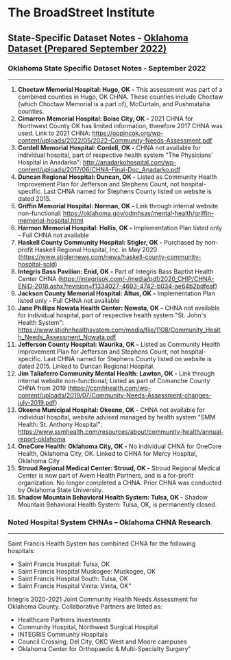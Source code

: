 # The BroadStreet Institute

## State-Specific Dataset Notes - [Oklahoma Dataset (Prepared September 2022)](https://github.com/BroadStreet-Health/Community-Health-Needs-Assessments/blob/main/Oklahoma.csv)

### Oklahoma State Specific Dataset Notes - September 2022
---
1.	<strong>Choctaw Memorial Hospital: Hugo, OK -</strong> This assessment was part of a combined counties in Hugo, OK CHNA. These counties include Choctaw (which Choctaw Memorial is a part of), McCurtain, and Pushmataha counties.
1.	<strong>Cimarron Memorial Hospital: Boise City, OK -</strong> 2021 CHNA for Northwest County OK has limited information, therefore 2017 CHNA was used. Link to 2021 CHNA: https://oppincok.org/wp-content/uploads/2022/05/2022-Community-Needs-Assessment.pdf
1.	<strong>Cordell Memorial Hospital: Cordell, OK -</strong> CHNA not available for individual hospital, part of respective health system "The Physicians’ Hospital in Anadarko": http://anadarkohospital.com/wp-content/uploads/2017/06/CHNA-Final-Doc_Anadarko.pdf
1.	<strong>Duncan Regional Hospital: Duncan, OK -</strong> Listed as Community Health Improvement Plan for Jefferson and Stephens Count, not hospital-specific. Last CHNA named for Stephens County listed on website is dated 2015.
1.	<strong>Griffin Memorial Hospital: Norman, OK -</strong> Link through internal website non-functional: https://oklahoma.gov/odmhsas/mental-health/griffin-memorial-hospital.html
1.	<strong>Harmon Memorial Hospital: Hollis, OK -</strong> Implementation Plan listed only - Full CHNA not available
1.	<strong>Haskell County Community Hospital: Stigler, OK -</strong> Purchased by non-profit Haskell Regional Hospital, Inc. in May 2020 (https://www.stiglernews.com/news/haskell-county-community-hospital-sold)
1.	<strong>Integris Bass Pavilion: Enid, OK -</strong> Part of Integris Bass Baptist Health Center CHNA (https://integrisok.com/-/media/pdf/2020_CHIP/CHNA-ENID-2018.ashx?revision=f1334027-4693-4742-b034-ae64b2bdfeaf)
1.	<strong>Jackson County Memorial Hospital: Altus, OK -</strong> Implementation Plan listed only - Full CHNA not available
1.	<strong>Jane Phillips Nowata Health Center: Nowata, OK -</strong> CHNA not available for individual hospital, part of respective health system "St. John's Health System": https://www.stjohnhealthsystem.com/media/file/1108/Community_Health_Needs_Assessment_Nowata.pdf
1.	<strong>Jefferson County Hospital: Waurika, OK -</strong> Listed as Community Health Improvement Plan for Jefferson and Stephens Count, not hospital-specific. Last CHNA named for Stephens County listed on website is dated 2015. Linked to Duncan Regional Hospital.
1.	<strong>Jim Taliaferro Community Mental Health: Lawton, OK -</strong> Link through internal website non-functional; Listed as part of Comanche County CHNA from 2019 (https://ccmhhealth.com/wp-content/uploads/2019/07/Community-Needs-Assessment-changes-july-2019.pdf)
1.	<strong>Okeene Municipal Hospital: Okeene, OK -</strong> CHNA not available for individual hospital, website advised managed by health system "SMM Health: St. Anthony Hospital": https://www.ssmhealth.com/resources/about/community-health/annual-report-oklahoma
1.	<strong>OneCore Health: Oklahoma City, OK -</strong> No individual CHNA for OneCore Health, Oklahoma City, OK. Linked to CHNA for Mercy Hospital, Oklahoma City
1.	<strong>Stroud Regional Medical Center: Stroud, OK -</strong> Stroud Regional Medical Center is now part of Avem Health Partners, and is a for-profit organization. No longer completed a CHNA. Prior CHNA was conducted by Oklahoma State University.
1.	<strong>Shadow Mountain Behavioral Health System: Tulsa, OK -</strong> Shadow Mountain Behavioral Health System: Tulsa, OK, is permanently closed.


### Noted Hospital System CHNAs – Oklahoma CHNA Research
---
Saint Francis Health System has combined CHNA for the following hospitals:
-	Saint Francis Hospital: Tulsa, OK
-	Saint Francis Hospital Muskogee: Muskogee, OK
-	Saint Francis Hospital South: Tulsa, OK
-	Saint Francis Hospital Vinita: Vinita, OK"

Integris 2020-2021 Joint Community Health Needs Assessment for Oklahoma County. Collaborative Partners are listed as:
-	Healthcare Partners Investments
-	Community Hospital, Northwest Surgical Hospital
-	INTEGRIS Community Hospitals
-	Council Crossing, Del City, OKC West and Moore campuses
-	Oklahoma Center for Orthopaedic & Multi-Specialty Surgery"


